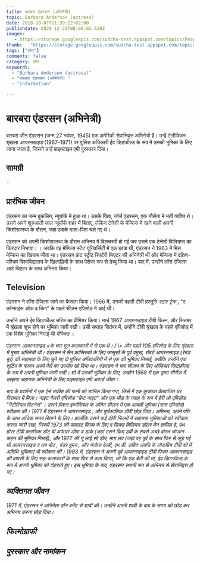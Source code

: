 ```yaml
---
title: बारबरा एंडरसन (अभिनेत्री) 
topic: Barbara Anderson (actress)
date: 2018-10-07T11:39:22+02:00
publishdate: 2020-12-20T08:06:02.528Z
images: 
   - https://storage.googleapis.com/sudcha-test.appspot.com/topics/People/barbara_anderson_(actress)/1.jpeg
thumb:   "https://storage.googleapis.com/sudcha-test.appspot.com/topics/People/barbara_anderson_(actress)/thumb.jpeg"
tags: ["लोग"]
comments: false
category: लोग
keywords: 
  - "Barbara Anderson (actress)"
  - "बारबरा एंडरसन (अभिनेत्री) "
  - "information"

---
```

<h1> बारबरा एंडरसन (अभिनेत्री) </h1> <p> </p> <p> बारबरा जीन एंडरसन (जन्म 27 नवंबर, 1945) एक अमेरिकी सेवानिवृत्त अभिनेत्री हैं। उन्हें टेलीविजन श्रृंखला <i> आयरनसाइड </i> (1967-1971) पर पुलिस अधिकारी ईव व्हिटफील्ड के रूप में उनकी भूमिका के लिए जाना जाता है, जिसने उन्हें प्राइमटाइम एमी पुरस्कार दिया। </p> <h2> सामग्री </h2>। <h2> प्रारंभिक जीवन </h2> <p> एंडरसन का जन्म ब्रुकलिन, न्यूयॉर्क में हुआ था। उसके पिता, जॉर्ज एंडरसन, एक नौसेना में भर्ती व्यक्ति थे। उसने अपने शुरुआती साल न्यूयॉर्क शहर में बिताए, लेकिन टेनेसी के मेम्फिस में रहने वाली अपनी किशोरावस्था के दौरान, जहां उसके माता-पिता चले गए थे। </p> <p> एंडरसन को अपनी किशोरावस्था के दौरान अभिनय में दिलचस्पी हो गई जब उसने एक टेनेसी विलियम्स का किरदार निभाया। । जबकि वह मेम्फिस स्टेट यूनिवर्सिटी में एक छात्रा थी, एंडरसन ने 1963 में मिस मेम्फिस का खिताब जीता था। एंडरसन फ्रंट स्ट्रीट रिपर्टरी थिएटर की अभिनेत्री थीं और मेम्फिस में दक्षिण-पश्चिम विश्वविद्यालय के खिलाड़ियों के साथ पेशेवर रूप से डेब्यू किया था। बाद में, उन्होंने लॉस एंजिल्स आर्ट थिएटर के साथ अभिनय किया। </p> <h2> Television </h2> <p> एंडरसन ने लॉस एंजिल्स जाने का फैसला किया। 1966 में, उनकी पहली टीवी प्रस्तुति <i> स्टार ट्रेक </i>, "द कॉन्साइंस ऑफ द किंग" के पहले सीज़न एपिसोड में आई थी। </p> <p> उन्होंने अपने ईव व्हिटफील्ड चरित्र का प्रीमियर किया। मार्च 1967 <i> आयरनसाइड </i> टीवी फिल्म, और सितंबर में श्रृंखला शुरू होने पर भूमिका जारी रखी। उसी सप्ताह सितंबर में, उन्होंने टीवी श्रृंखला के पहले एपिसोड में एक विशेष भूमिका निभाई थी <i> मैनिक्स </i>। </p> <p> एंडरसन <i> आयरनसाइड <के चार मूल कलाकारों में से एक थे। / i> और पहले 105 एपिसोड के लिए श्रृंखला में मुख्य अभिनेत्री थी। एंडरसन ने सैन फ्रांसिस्को के लिए जासूसों के पूर्व प्रमुख, रॉबर्ट आयरनसाइड (रेमंड बूर) की सहायता के लिए चुने गए दो पुलिस अधिकारियों में से एक की भूमिका निभाई, क्योंकि उन्होंने एक शूटिंग के कारण अपने पैरों का उपयोग खो दिया था। एंडरसन ने चार सीज़न के लिए ऑफिसर व्हिटफ़ील्ड के रूप में अपनी भूमिका जारी रखी। शो में उनकी भूमिका के लिए, उन्होंने 1968 में एक ड्रामा सीरीज़ में उत्कृष्ट सहायक अभिनेत्री के लिए प्राइमटाइम एमी अवार्ड जीता। </p> <p> बाद के प्रदर्शनों में एक ऐसे व्यक्ति की पत्नी को शामिल किया गया, जिसे <i> में एक कुख्यात प्रेतवाधित घर विरासत में मिला। नाइट गैलरी </i> एपिसोड "फ्रेट नाइट" और एक भीड़ के गवाह के रूप में <i> हैरी ओ </i> एपिसोड "मैटीरियल विटनेस"। उसने <i> मिशन इम्पॉसिबल </i> के अंतिम सीज़न में एक आवर्ती भूमिका (सात एपिसोड) स्वीकार की। 1971 में एंडरसन ने <i> आयरनसाइड </i>, और पूर्णकालिक टीवी छोड़ दिया। अभिनय, अपने पति के साथ अधिक समय बिताने के लिए। हालाँकि उसने कई टीवी फिल्मों में सहायक भूमिकाओं को स्वीकार करना जारी रखा, जिसमें 1973 की पायलट फिल्म के लिए <i> द सिक्स मिलियन डॉलर मैन </i> शामिल है, पंथ हॉरर टीवी क्लासिक <i> डोंट बी अफेयर ऑफ द डार्क </i> (जहां उसने किम डर्बी के सबसे अच्छे दोस्त जोआन कहन की भूमिका निभाई), और 1977 की <i> यू लाई सो डीप, माय लव </i> (जहां वह पूर्व के साथ फिर से जुड़ गई थी <i> आयरनसाइड </i) सह-कलाकार डॉन गैलोवे)। उन्होंने <i> द लव बोट </i>, <i> वंडर वुमन </i>, और <i> मार्कस वेल्बी, एम.डी. </i> सहित अवधि के लोकप्रिय टीवी शो में अतिथि भूमिकाएं भी स्वीकार कीं। 1993 में, एंडरसन ने अपनी पूर्व <i> आयरनसाइड </i> टीवी फिल्म <i> आयरनसाइड की वापसी </i> के लिए सह-कलाकारों के साथ फिर से काम किया, जो कि एक बेटी की मां, ईव व्हिटफील्ड के रूप में अपनी भूमिका को दोहराते हुए। इस भूमिका के बाद, एंडरसन स्थायी रूप से अभिनय से सेवानिवृत्त हो गए। </p> <h2> व्यक्तिगत जीवन </h2> <p> 1971 में, एंडरसन ने अभिनेता डॉन बर्नेट से शादी की। उन्होंने अपनी शादी के बाद के समय को छोड़ कर अभिनय करना छोड़ दिया। </p> <h2> फिल्मोग्राफी </h2> <h2> पुरस्कार और नामांकन </h2> 